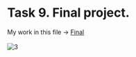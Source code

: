 # Task 9. Final project. <br/>

My work in this file -> [Final](https://github.com/OlegG888/DevOps_online_Lviv_2022Q1Q2/) <br/>
<br/>
![3](1.png) <br/><br/>
